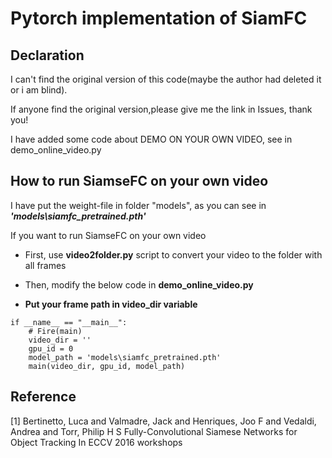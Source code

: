 # Pytorch implementation of SiamFC 

## Declaration
I can't find the original version of this code(maybe the author had deleted it or i am blind).

If anyone find the original version,please give me the link in Issues, thank you!

I have added some code about DEMO ON YOUR OWN VIDEO, see in demo_online_video.py

## How to run SiamseFC on your own video

I have put the weight-file in folder "models", as you can see in  ***'models\siamfc_pretrained.pth'***

If you want to  run SiamseFC on your own video

- First, use **video2folder.py** script to convert your video to the folder with all frames

- Then,  modify the below code in **demo_online_video.py**

- **Put your frame path in video_dir variable**

```
if __name__ == "__main__":
    # Fire(main)
    video_dir = ''
    gpu_id = 0
    model_path = 'models\siamfc_pretrained.pth'
    main(video_dir, gpu_id, model_path)

```


## Reference
[1] Bertinetto, Luca and Valmadre, Jack and Henriques, Joo F and Vedaldi, Andrea and Torr, Philip H S
		Fully-Convolutional Siamese Networks for Object Tracking
		In ECCV 2016 workshops
